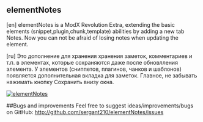 ## elementNotes

[en]
elementNotes is a ModX Revolution Extra, extending the basic elements (snippet,plugin,chunk,template) abilities by adding a new tab Notes. Now you can not be afraid of losing notes when updating the element.

[ru]
Это дополнение для хранения хранения заметок, комментариев и т.п. в элементах, которые сохраняются даже после обновлления элемента. У элементов (сниппетов, плагинов, чанков и шаблонов) появляется дополнительная вкладка для заметок. Главное, не забывать нажимать кнопку Сохранить внизу окна.

[![elementNotes](https://file.modx.pro/files/1/6/a/16a6c4649449a3628bf52175cbd9ae05s.jpg)](https://file.modx.pro/files/1/6/a/16a6c4649449a3628bf52175cbd9ae05.png)

##Bugs and improvements
Feel free to suggest ideas/improvements/bugs on GitHub:
http://github.com/sergant210/elementNotes/issues